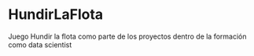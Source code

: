 # HundirLaFlota
Juego Hundir la flota como parte de los proyectos dentro de la formación como data scientist 
